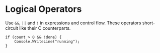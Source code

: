 # Logical Operators

Use `&&`, `||` and `!` in expressions and control flow. These operators short-circuit like their C counterparts.

```dream
if (count > 0 && !done) {
    Console.WriteLine("running");
}
```

